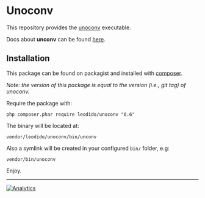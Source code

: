 Unoconv
=======

This repository provides the [unoconv](https://github.com/dagwieers/unoconv) executable.
 
Docs about **unconv** can be found [here](https://github.com/dagwieers/unoconv).
 
Installation
------------
 
This package can be found on packagist and installed with [composer](https://getcomposer.org/).

_Note: the version of this package is equal to the version (i.e., git tag) of unoconv._

Require the package  with:
 
```
php composer.phar require leodido/unoconv "0.6"
```

The binary will be located at:

```
vendor/leodido/unoconv/bin/unconv
```

Also a symlink will be created in your configured `bin/` folder, e.g:

```
vendor/bin/unoconv
```

Enjoy.

---

[![Analytics](https://ga-beacon.appspot.com/UA-49657176-1/unoconv)](https://github.com/igrigorik/ga-beacon)
